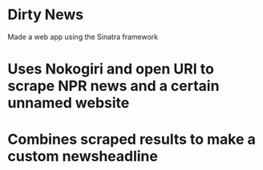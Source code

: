 # Dirty News
Made a web app using the Sinatra framework

# Uses Nokogiri and open URI to scrape NPR news and a certain unnamed website
# Combines scraped results to make a custom newsheadline
